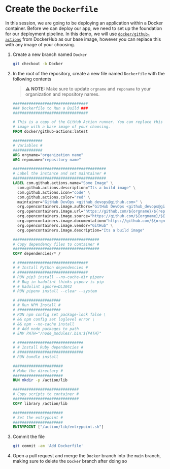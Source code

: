 # Create the `Dockerfile`

In this session, we are going to be deploying an application within a Docker
container. Before we can deploy our app, we need to set up the foundation for
our deployment pipeline. In this demo, we will use
[`docker/github-actions`](https://hub.docker.com/r/docker/github-actions) from
DockerHub as our base image, however you can replace this with any image of your
choosing.

1. Create a new branch named `Docker`

   ```bash
   git checkout -b Docker
   ```

2. In the root of the repository, create a new file named `Dockerfile` with the
   following contents

   > **:warning: NOTE:** Make sure to update `orgname` and `reponame` to your
   > organization and repository names.

   ```Dockerfile
   #################################
   ### Dockerfile to Run a Build ###
   #################################

   # This is a copy of the GitHub Action runner. You can replace this base
   # image with a base image of your choosing.
   FROM docker/github-actions:latest

   #############
   # Variables #
   #############
   ARG orgname="organization name"
   ARG reponame="repository name"

   #########################################
   # Label the instance and set maintainer #
   #########################################
   LABEL com.github.actions.name="Some Image" \
     com.github.actions.description="Its a build image" \
     com.github.actions.icon="code" \
     com.github.actions.color="red" \
     maintainer="GitHub DevOps <github_devops@github.com>" \
     org.opencontainers.image.authors="GitHub DevOps <github_devops@github.com>" \
     org.opencontainers.image.url="https://github.com/${orgname}/${reponame}" \
     org.opencontainers.image.source="https://github.com/${orgname}/${reponame}" \
     org.opencontainers.image.documentation="https://github.com/${orgname}/${reponame}" \
     org.opencontainers.image.vendor="GitHub" \
     org.opencontainers.image.description="Its a build image"

   ######################################
   # Copy dependency files to container #
   ######################################
   COPY dependencies/* /

   # ###############################
   # # Install Python dependencies #
   # ###############################
   # RUN pip3 install --no-cache-dir pipenv
   # # Bug in hadolint thinks pipenv is pip
   # # hadolint ignore=DL3042
   # RUN pipenv install --clear --system

   # ###################
   # # Run NPM Install #
   # ###################
   # RUN npm config set package-lock false \
   # && npm config set loglevel error \
   # && npm --no-cache install
   # # Add node packages to path
   # ENV PATH="/node_modules/.bin:${PATH}"

   # #############################
   # # Install Ruby dependencies #
   # #############################
   # RUN bundle install

   ######################
   # Make the directory #
   ######################
   RUN mkdir -p /action/lib

   #############################
   # Copy scripts to container #
   #############################
   COPY library /action/lib

   ######################
   # Set the entrypoint #
   ######################
   ENTRYPOINT ["/action/lib/entrypoint.sh"]
   ```

3. Commit the file

   ```bash
   git commit -am 'Add Dockerfile'
   ```

4. Open a pull request and merge the `Docker` branch into the `main` branch,
   making sure to delete the `Docker` branch after doing so
